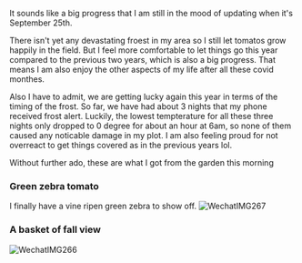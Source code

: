 It sounds like a big progress that I am still in the mood of updating when it's September 25th. 

There isn't yet any devastating froest in my area so I still let tomatos grow happily in the field. But I feel more comfortable to let things go this year compared to the previous two years, which is also a big progress. That means I am also enjoy the other aspects of my life after all these covid monthes.

Also I have to admit, we are getting lucky again this year in terms of the timing of the frost. So far, we have had about 3 nights that my phone received frost alert. Luckily, the lowest tempterature for all these three nights only dropped to 0 degree for about an hour at 6am, so none of them caused any noticable damage in my plot. I am also feeling proud for not overreact to get things covered as in the previous years lol. 

Without further ado, these are what I got from the garden this morning

### Green zebra tomato

I finally have a vine ripen green zebra to show off.
![WechatIMG267](https://user-images.githubusercontent.com/79727789/192166632-dda926c1-6ea4-4deb-b482-ba7998572d69.jpg)

### A basket of fall view
![WechatIMG266](https://user-images.githubusercontent.com/79727789/192166169-ec16c9cf-ef74-48df-b541-f75c5abe11ae.jpg)
